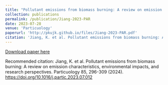 ```yaml
---
title: "Pollutant emissions from biomass burning: A review on emission characteristics, environmental impacts, and research perspectives"
collection: publications
permalink: /publication/Jiang-2023-PAR
date: 2023-07-28
venue: 'Particuology'
paperurl: 'http://pkujk.github.io/files/Jiang-2023-PAR.pdf'
citation: 'Jiang, K. et al. Pollutant emissions from biomass burning: A review on emission characteristics, environmental impacts, and research perspectives. Particuology 85, 296-309 (2024). https://doi.org/10.1016/j.partic.2023.07.012'
---
```


[Download paper here](http://pkujk.github.io/files/Jiang-2023-PAR.pdf)

Recommended citation: Jiang, K. et al. Pollutant emissions from biomass burning: A review on emission characteristics, environmental impacts, and research perspectives. Particuology 85, 296-309 (2024). https://doi.org/10.1016/j.partic.2023.07.012 

